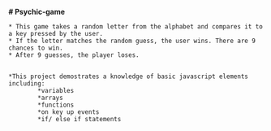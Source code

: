 __# Psychic-game__

    * This game takes a random letter from the alphabet and compares it to a key pressed by the user.
    * If the letter matches the random guess, the user wins. There are 9 chances to win.
    * After 9 guesses, the player loses. 


    *This project demostrates a knowledge of basic javascript elements including:
            *variables
            *arrays
            *functions
            *on key up events
            *if/ else if statements

